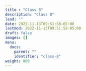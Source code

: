 ```yaml
---
title : "Class 8"
description: "Class 8"
lead: ""
date: 2022-11-13T09:51:58-05:00
lastmod: 2022-11-13T09:51:58-05:00
draft: false
images: []
menu:
  docs:
    parent: ""
    identifier: "class-8"
weight: 800
---
```


